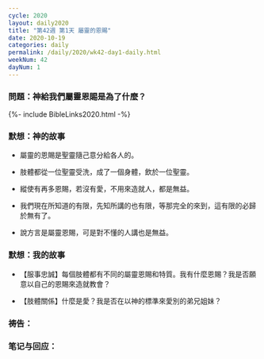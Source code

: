 ```yaml
---
cycle: 2020
layout: daily2020
title: "第42週 第1天 屬靈的恩賜"
date: 2020-10-19
categories: daily
permalink: /daily/2020/wk42-day1-daily.html
weekNum: 42
dayNum: 1
---
```


### 問題：神給我們屬靈恩賜是為了什麼？

{%- include BibleLinks2020.html -%}

### 默想：神的故事 
+ 屬靈的恩賜是聖靈隨己意分給各人的。

+ 肢體都從一位聖靈受洗，成了一個身體，飲於一位聖靈。

+ 縱使有再多恩賜，若沒有愛，不用來造就人，都是無益。

+ 我們現在所知道的有限，先知所講的也有限，等那完全的來到，這有限的必歸於無有了。

+ 說方言是屬靈恩賜，可是對不懂的人講也是無益。

### 默想：我的故事
+ 【服事忠誠】每個肢體都有不同的屬靈恩賜和特質。我有什麼恩賜？我是否願意以自己的恩賜來造就教會？

+ 【肢體關係】什麼是愛？我是否在以神的標準來愛別的弟兄姐妹？

### 祷告：

### 笔记与回应：
